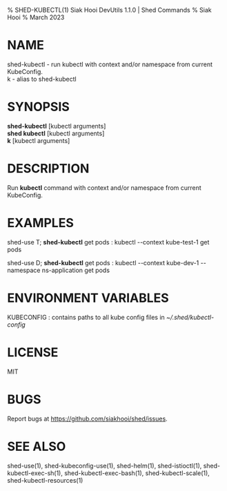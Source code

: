 % SHED-KUBECTL(1) Siak Hooi DevUtils 1.1.0 | Shed Commands
% Siak Hooi
% March 2023

# NAME
shed-kubectl - run kubectl with context and/or namespace from current KubeConfig.\
k - alias to shed-kubectl

# SYNOPSIS
**shed-kubectl** [kubectl arguments]\
**shed kubectl** [kubectl arguments]\
**k**  [kubectl arguments]

# DESCRIPTION
Run **kubectl** command with context and/or namespace from current KubeConfig.

# EXAMPLES
shed-use T; **shed-kubectl** get pods
: kubectl \-\-context kube-test-1 get pods

shed-use D; **shed-kubectl** get pods
: kubectl \-\-context kube-dev-1 \-\-namespace ns-application get pods

# ENVIRONMENT VARIABLES
KUBECONFIG
: contains paths to all kube config files in *~/.shed/kubectl-config*

# LICENSE
MIT

# BUGS
Report bugs at https://github.com/siakhooi/shed/issues.

# SEE ALSO
shed-use(1), shed-kubeconfig-use(1), shed-helm(1), shed-istioctl(1), shed-kubectl-exec-sh(1), shed-kubectl-exec-bash(1), shed-kubectl-scale(1), shed-kubectl-resources(1)
